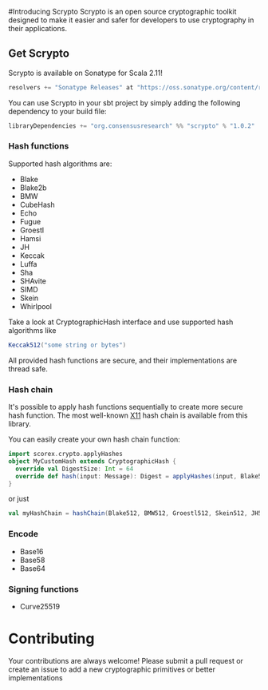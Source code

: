 #Introducing Scrypto
Scrypto is an open source cryptographic toolkit designed to make it easier and safer for developers to use cryptography in their applications.

## Get Scrypto

Scrypto is available on Sonatype for Scala 2.11!
```scala
resolvers += "Sonatype Releases" at "https://oss.sonatype.org/content/repositories/releases/"
```
You can use Scrypto in your sbt project by simply adding the following dependency to your build file:
```scala
libraryDependencies += "org.consensusresearch" %% "scrypto" % "1.0.2"
```

### Hash functions
Supported hash algorithms are:
- Blake
- Blake2b
- BMW
- CubeHash
- Echo
- Fugue
- Groestl
- Hamsi
- JH
- Keccak
- Luffa
- Sha
- SHAvite
- SIMD
- Skein
- Whirlpool
       
Take a look at CryptographicHash interface and use supported hash algorithms like
```scala
Keccak512("some string or bytes")
```
All provided hash functions are secure, and their implementations are thread safe.
### Hash chain

It's possible to apply hash functions sequentially to create more secure hash function. The most well-known [X11](http://en.wiki.dashninja.pl/wiki/X11) hash chain is available from this library.

You can easily create your own hash chain function:
```scala
import scorex.crypto.applyHashes
object MyCustomHash extends CryptographicHash {
  override val DigestSize: Int = 64
  override def hash(input: Message): Digest = applyHashes(input, Blake512, Sha512, Groestl512, Skein512)
}
```
or just
```scala
val myHashChain = hashChain(Blake512, BMW512, Groestl512, Skein512, JH512, Keccak512, Luffa512, Wirlpool)
```

### Encode
- Base16
- Base58
- Base64

### Signing functions
- Curve25519

# Contributing

Your contributions are always welcome! Please submit a pull request or create an issue to add a new cryptographic primitives or better implementations
